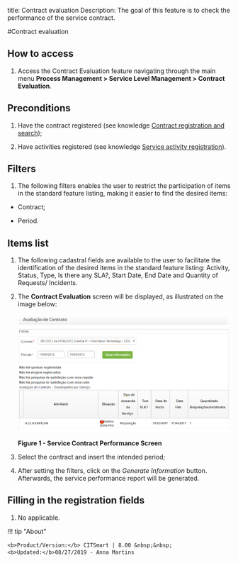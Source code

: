 title: Contract evaluation
Description: The goal of this feature is to check the performance of the service contract.

#Contract evaluation

How to access
------------

1.  Access the Contract Evaluation feature navigating through the main
    menu **Process Management > Service Level Management > Contract
    Evaluation**.

Preconditions
------------

1.  Have the contract registered (see knowledge [Contract registration and
    search][1]);

2.  Have activities registered (see knowledge [Service activity
    registration][2]).

Filters
------

1.  The following filters enables the user to restrict the participation of
    items in the standard feature listing, making it easier to find the desired
    items:

-   Contract;

-   Period.

Items list
----------

1.  The following cadastral fields are available to the user to facilitate the
    identification of the desired items in the standard feature
    listing: Activity, Status, Type, Is there any SLA?, Start Date, End
    Date and Quantity of Requests/ Incidents.

2.  The **Contract Evaluation** screen will be displayed, as illustrated on the
    image below:

    ![figura](images/contract-evaluation.png)
    
    **Figure 1 - Service Contract Performance Screen**

3.  Select the contract and insert the intended period;

4.  After setting the filters, click on the *Generate Information* button.
    Afterwards, the service performance report will be generated.

Filling in the registration fields
--------------------------------

1.  No applicable.

[1]:/en-us/citsmart-platform-7/additional-features/contract-management/use/register-contract.html
[2]:/en-us/citsmart-platform-7/processes/portfolio-and-catalog/activity.html

!!! tip "About"

    <b>Product/Version:</b> CITSmart | 8.00 &nbsp;&nbsp;
    <b>Updated:</b>08/27/2019 - Anna Martins
